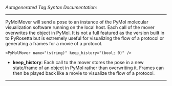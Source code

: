 _Autogenerated Tag Syntax Documentation:_

---
PyMolMover will send a pose to an instance of the PyMol molecular visualization software running on the local host. Each call of the mover overwrites the object in PyMol. It is not a full featured as the version built in to PyRosetta but is extremely useful for visualizing the flow of a protocol or generating a frames for a movie of a protocol.

```
<PyMolMover name="(string)" keep_history="(bool; 0)" />
```

-   **keep_history**: Each call to the mover stores the pose in a new state/frame of an object in PyMol rather than overwriting it. Frames can then be played back like a movie to visualize the flow of a protocol.

---
